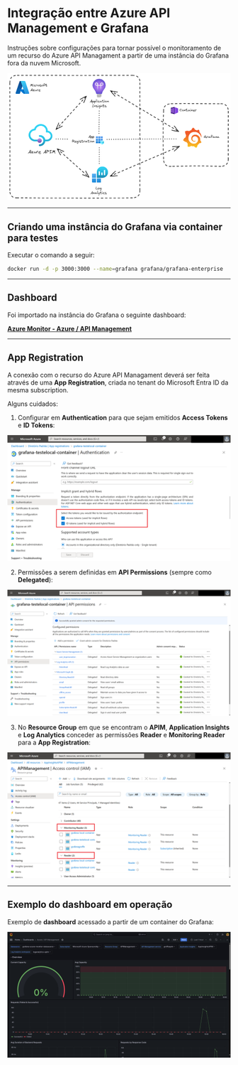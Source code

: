 # Integração entre Azure API Management e Grafana
Instruções sobre configurações para tornar possível o monitoramento de um recurso do Azure API Managament a partir de uma instância do Grafana fora da nuvem Microsoft.

![alt](img/overview.png)

---

## Criando uma instância do Grafana via container para testes

Executar o comando a seguir:

```bash
docker run -d -p 3000:3000 --name=grafana grafana/grafana-enterprise
```

---

## Dashboard

Foi importado na instância do Grafana o seguinte dashboard:

[**Azure Monitor - Azure / API Management**](https://grafana.com/grafana/dashboards/16604-azure-api-management/)

---

## App Registration

A conexão com o recurso do Azure API Managament deverá ser feita através de uma **App Registration**, criada no tenant do Microsoft Entra ID da mesma subscription.

Alguns cuidados:

1) Configurar em **Authentication** para que sejam emitidos **Access Tokens** e **ID Tokens**:

![alt](img/20-app-registrations-access-id-tokens.png)

2) Permissões a serem definidas em **API Permissions** (sempre como **Delegated**):

![alt](img/30-app-registrations-permissions.png)

3) No **Resource Group** em que se encontram o **APIM**, **Application Insights** e **Log Analytics** conceder as permissões **Reader** e **Monitoring Reader** para a **App Registration**:

![alt](img/40-permissions-resource-group.png)

---

## Exemplo do dashboard em operação

Exemplo de **dashboard** acessado a partir de um container do Grafana:

![alt](img/50-grafana-exemplo.png)
